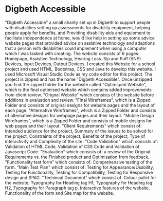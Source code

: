 # Digbeth Accessible
"Digbeth Accessible" a small charity set up in Digbeth to support people with disabilities setting up assessments for disability equipment, helping people apply for benefits, and Providing disability aids and equipment to facilitate independence at home, would like help in setting up some advice website pages that provided advice on assistive technology and adaptions that a person with disabilities could implement when using a computer which I was tasked with creating. The website consists of 6 pages: Homepage, Assistive Technology, Hearing Loss. Sip and Puff (SNP) Devices, Input Devices, Output Devices.  I created this Website for a school project and used HTML, Bootstrap, CSS and Java to develop this website. I used Microsoft Visual Studio Code as my code editor for this project. The project is zipped and has the name "Digbeth Accessible". Once unzipped you find the zipped folder for the website called "Optimsped Website", which is the final optimised website which contains added improvements from client review, "Orignal Website" which consists of the website before additions in evaluation and review.  "Final Wireframes", which is a Zipped Folder and consists of original designs for website pages and the layout of each page.  "Alternative Wireframes", which is a Zipped Folder and consists of alternative designs for webpage pages and their layout. "Mobile Design Wireframes", which is a Zipped Folder and consists of mobile designs for web pages and their layout. "Client Requirements" which consist of: Intended audience for the project, Summary of the issues to be solved for the project, Constraints of the project, Benefits of the project, Type of interactivity and Complexity of the site. "Code Validation" which consists of: Validation of HTML Code, Validation of CSS Code and Validation of Javascript Code. "Evaluation" which consists of: a review of the Original Requirements vs. the Finished product and Optimisation from feedback. "Functionality test form" which consists of: Comprehensive testing of the form. "Main Test Plan" which consist of: Testing for Appearance/Usability, Testing for Functionality, Testing for Compatibility, Testing for Responsive design and SPAG. "Techincal Document" which consist of: Colour pallet for the website, Typography for Heading tag H1, Typography for Heading tag H2, Typography for Paragraph tag p, Interactive features of the website, Functionality of the form and Site map for the website. 

